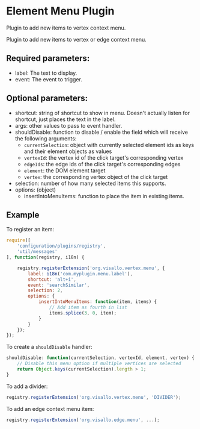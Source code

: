 Element Menu Plugin
===================
Plugin to add new items to vertex context menu.

Plugin to add new items to vertex or edge context menu.

## Required parameters:

* label: The text to display.
* event: The event to trigger.

## Optional parameters:

* shortcut: string of shortcut to show in menu. Doesn't actually listen for shortcut, just places the text in the label.
* args: other values to pass to event handler.
* shouldDisable: function to disable / enable the field which will receive the following arguments:
    * `currentSelection`: object with currently selected element ids as keys and their element objects as values
    * `vertexId`: the vertex id of the click target's corresponding vertex
    * `edgeIds`: the edge ids of the click target's corresponding edges
    * `element`: the DOM element target
    * `vertex`: the corresponding vertex object of the click target
* selection: number of how many selected items this supports.
* options: (object)
    * insertIntoMenuItems: function to place the item in existing items.


## Example

To register an item:

```js
require([
    'configuration/plugins/registry',
    'util/messages'
], function(registry, i18n) {

    registry.registerExtension('org.visallo.vertex.menu', {
        label: i18n('com.myplugin.menu.label'),
        shortcut: 'alt+i',
        event: 'searchSimilar',
        selection: 2,
        options: {
            insertIntoMenuItems: function(item, items) {
                // Add item as fourth in list
                items.splice(3, 0, item);
            }
        }
    });
});
```

To create a `shouldDisable` handler:

```js
shouldDisable: function(currentSelection, vertexId, element, vertex) {
    // Disable this menu option if multiple vertices are selected
    return Object.keys(currentSelection).length > 1;
}
```

To add a divider:

```js
registry.registerExtension('org.visallo.vertex.menu', 'DIVIDER');
```

To add an edge context menu item:

```js
registry.registerExtension('org.visallo.edge.menu', ...);
```
